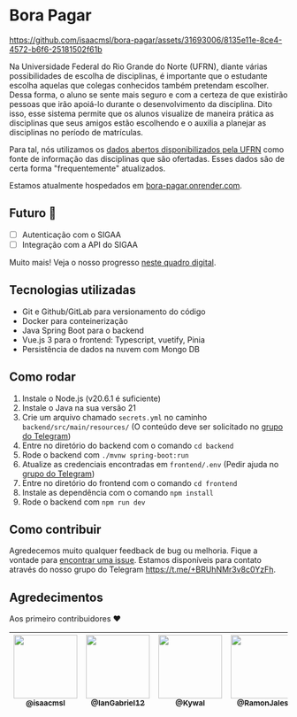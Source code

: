 # Bora Pagar

https://github.com/isaacmsl/bora-pagar/assets/31693006/8135e11e-8ce4-4572-b6f6-25181502f61b


Na Universidade Federal do Rio Grande do Norte (UFRN), diante várias possibilidades de escolha de disciplinas, é importante que o estudante escolha aquelas que colegas conhecidos também pretendam escolher. Dessa forma, o aluno se sente mais seguro e com a certeza de que existirão pessoas que irão apoiá-lo durante o desenvolvimento da disciplina. Dito isso, esse sistema permite que os alunos visualize de maneira prática as disciplinas que seus amigos estão escolhendo e o auxilia a planejar as disciplinas no período de matrículas.

Para tal, nós utilizamos os [dados abertos disponibilizados pela UFRN](https://dados.ufrn.br/dataset/componentes-curriculares) como fonte de informação das disciplinas que são ofertadas. Esses dados são de certa forma "frequentemente" atualizados.

Estamos atualmente hospedados em [bora-pagar.onrender.com](https://bora-pagar.onrender.com). 

## Futuro 🚀

- [ ] Autenticação com o SIGAA
- [ ] Integração com a API do SIGAA

Muito mais! Veja o nosso progresso [neste quadro digital](https://github.com/users/isaacmsl/projects/6).

## Tecnologias utilizadas

- Git e Github/GitLab para versionamento do código
- Docker para conteinerização
- Java Spring Boot para o backend
- Vue.js 3 para o frontend: Typescript, vuetify, Pinia
- Persistência de dados na nuvem com Mongo DB

## Como rodar

1. Instale o Node.js (v20.6.1 é suficiente)
1. Instale o Java na sua versão 21
1. Crie um arquivo chamado `secrets.yml` no caminho `backend/src/main/resources/` (O conteúdo deve ser solicitado no [grupo do Telegram](https://t.me/+BRUhNMr3v8c0YzFh))
1. Entre no diretório do backend com o comando `cd backend`
1. Rode o backend com `./mvnw spring-boot:run`
1. Atualize as credenciais encontradas em `frontend/.env` (Pedir ajuda no [grupo do Telegram](https://t.me/+BRUhNMr3v8c0YzFh))
1. Entre no diretório do frontend com o comando `cd frontend`
1. Instale as dependência com o comando `npm install`
1. Rode o backend com `npm run dev`

## Como contribuir

Agredecemos muito qualquer feedback de bug ou melhoria. Fique a vontade para [encontrar uma issue](https://github.com/isaacmsl/bora-pagar/issues). Estamos disponíveis para contato através do nosso grupo do Telegram https://t.me/+BRUhNMr3v8c0YzFh.

## Agredecimentos

Aos primeiro contribuidores ❤️

| [<img src="https://avatars3.githubusercontent.com/u/31693006?s=460&v=4" width=115><br><sub>@isaacmsl</sub>](https://github.com/isaacmsl) | [<img src="https://avatars3.githubusercontent.com/u/50637958?s=400&v=4" width=115><br><sub>@IanGabriel12</sub>](https://github.com/IanGabriel12) | [<img src="https://avatars3.githubusercontent.com/u/69535401?s=400&v=4" width=115><br><sub>@Kywal</sub>](https://github.com/Kywal) | [<img src="https://avatars3.githubusercontent.com/u/85131757?s=400&v=4" width=115><br><sub>@RamonJales</sub>](https://github.com/RamonJales) | [<img src="https://avatars3.githubusercontent.com/u/127620804?s=400&v=4" width=115><br><sub>@DanilloFonseca</sub>](https://github.com/DanilloFonseca) |
| :---: | :---: | :---: | :---: | :---: |
